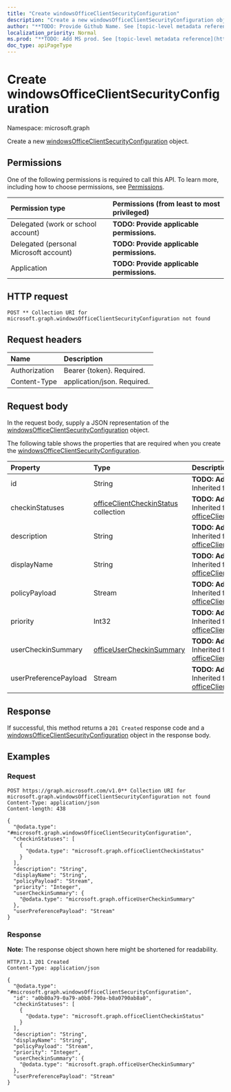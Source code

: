 ```yaml
---
title: "Create windowsOfficeClientSecurityConfiguration"
description: "Create a new windowsOfficeClientSecurityConfiguration object."
author: "**TODO: Provide Github Name. See [topic-level metadata reference](https://msgo.azurewebsites.net/add/document/guidelines/metadata.html#topic-level-metadata)**"
localization_priority: Normal
ms.prod: "**TODO: Add MS prod. See [topic-level metadata reference](https://msgo.azurewebsites.net/add/document/guidelines/metadata.html#topic-level-metadata)**"
doc_type: apiPageType
---
```


# Create windowsOfficeClientSecurityConfiguration
Namespace: microsoft.graph



Create a new [windowsOfficeClientSecurityConfiguration](../resources/windowsofficeclientsecurityconfiguration.md) object.

## Permissions
One of the following permissions is required to call this API. To learn more, including how to choose permissions, see [Permissions](/graph/permissions-reference).

|Permission type|Permissions (from least to most privileged)|
|:---|:---|
|Delegated (work or school account)|**TODO: Provide applicable permissions.**|
|Delegated (personal Microsoft account)|**TODO: Provide applicable permissions.**|
|Application|**TODO: Provide applicable permissions.**|

## HTTP request

<!-- {
  "blockType": "ignored"
}
-->
``` http
POST ** Collection URI for microsoft.graph.windowsOfficeClientSecurityConfiguration not found
```

## Request headers
|Name|Description|
|:---|:---|
|Authorization|Bearer {token}. Required.|
|Content-Type|application/json. Required.|

## Request body
In the request body, supply a JSON representation of the [windowsOfficeClientSecurityConfiguration](../resources/windowsofficeclientsecurityconfiguration.md) object.

The following table shows the properties that are required when you create the [windowsOfficeClientSecurityConfiguration](../resources/windowsofficeclientsecurityconfiguration.md).

|Property|Type|Description|
|:---|:---|:---|
|id|String|**TODO: Add Description** Inherited from [entity](../resources/entity.md)|
|checkinStatuses|[officeClientCheckinStatus](../resources/officeclientcheckinstatus.md) collection|**TODO: Add Description** Inherited from [officeClientConfiguration](../resources/officeclientconfiguration.md)|
|description|String|**TODO: Add Description** Inherited from [officeClientConfiguration](../resources/officeclientconfiguration.md)|
|displayName|String|**TODO: Add Description** Inherited from [officeClientConfiguration](../resources/officeclientconfiguration.md)|
|policyPayload|Stream|**TODO: Add Description** Inherited from [officeClientConfiguration](../resources/officeclientconfiguration.md)|
|priority|Int32|**TODO: Add Description** Inherited from [officeClientConfiguration](../resources/officeclientconfiguration.md)|
|userCheckinSummary|[officeUserCheckinSummary](../resources/officeusercheckinsummary.md)|**TODO: Add Description** Inherited from [officeClientConfiguration](../resources/officeclientconfiguration.md)|
|userPreferencePayload|Stream|**TODO: Add Description** Inherited from [officeClientConfiguration](../resources/officeclientconfiguration.md)|



## Response

If successful, this method returns a `201 Created` response code and a [windowsOfficeClientSecurityConfiguration](../resources/windowsofficeclientsecurityconfiguration.md) object in the response body.

## Examples

### Request
<!-- {
  "blockType": "request",
  "name": "create_windowsofficeclientsecurityconfiguration_from_"
}
-->
``` http
POST https://graph.microsoft.com/v1.0** Collection URI for microsoft.graph.windowsOfficeClientSecurityConfiguration not found
Content-Type: application/json
Content-length: 438

{
  "@odata.type": "#microsoft.graph.windowsOfficeClientSecurityConfiguration",
  "checkinStatuses": [
    {
      "@odata.type": "microsoft.graph.officeClientCheckinStatus"
    }
  ],
  "description": "String",
  "displayName": "String",
  "policyPayload": "Stream",
  "priority": "Integer",
  "userCheckinSummary": {
    "@odata.type": "microsoft.graph.officeUserCheckinSummary"
  },
  "userPreferencePayload": "Stream"
}
```


### Response
**Note:** The response object shown here might be shortened for readability.
<!-- {
  "blockType": "response",
  "truncated": true,
  "@odata.type": "microsoft.graph.windowsOfficeClientSecurityConfiguration"
}
-->
``` http
HTTP/1.1 201 Created
Content-Type: application/json

{
  "@odata.type": "#microsoft.graph.windowsOfficeClientSecurityConfiguration",
  "id": "a0b80a79-0a79-a0b8-790a-b8a0790ab8a0",
  "checkinStatuses": [
    {
      "@odata.type": "microsoft.graph.officeClientCheckinStatus"
    }
  ],
  "description": "String",
  "displayName": "String",
  "policyPayload": "Stream",
  "priority": "Integer",
  "userCheckinSummary": {
    "@odata.type": "microsoft.graph.officeUserCheckinSummary"
  },
  "userPreferencePayload": "Stream"
}
```


